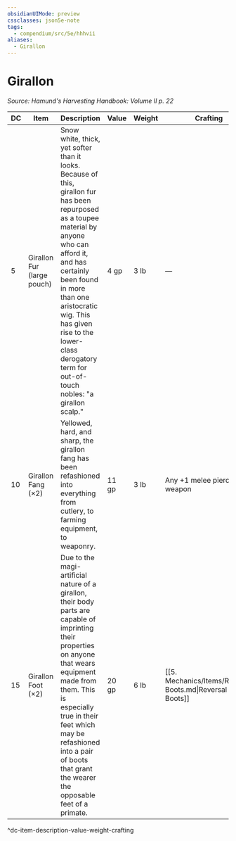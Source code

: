 ```yaml
---
obsidianUIMode: preview
cssclasses: json5e-note
tags:
  - compendium/src/5e/hhhvii
aliases:
  - Girallon
---
```

# Girallon
*Source: Hamund's Harvesting Handbook: Volume II p. 22* 

| DC | Item | Description | Value | Weight | Crafting |
|----|------|-------------|-------|--------|----------|
| 5 | Girallon Fur (large pouch) | Snow white, thick, yet softer than it looks. Because of this, girallon fur has been repurposed as a toupee material by anyone who can afford it, and has certainly been found in more than one aristocratic wig. This has given rise to the lower-class derogatory term for out-of-touch nobles: "a girallon scalp." | 4 gp | 3 lb | — |
| 10 | Girallon Fang (×2) | Yellowed, hard, and sharp, the girallon fang has been refashioned into everything from cutlery, to farming equipment, to weaponry. | 11 gp | 3 lb | Any +1 melee piercing weapon |
| 15 | Girallon Foot (×2) | Due to the magi-artificial nature of a girallon, their body parts are capable of imprinting their properties on anyone that wears equipment made from them. This is especially true in their feet which may be refashioned into a pair of boots that grant the wearer the opposable feet of a primate. | 20 gp | 6 lb | [[5. Mechanics/Items/Reversal Boots.md\|Reversal Boots]] |
^dc-item-description-value-weight-crafting
